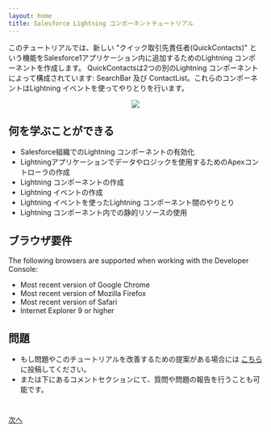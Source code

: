 ```yaml
---
layout: home
title: Salesforce Lightning コンポーネントチュートリアル
---
```

このチュートリアルでは、新しい "クイック取引先責任者(QuickContacts)" という機能をSalesforce1アプリケーション内に追加するためのLightning コンポーネントを作成します。 QuickContactsは2つの別のLightning コンポーネントによって構成されています: SearchBar 及び ContactList。これらのコンポーネントはLightning イベントを使ってやりとりを行います。

<div style="width:100%;text-align:center;">
<img src="images/napkin.png" style="border:none;"/>
</div>

## 何を学ぶことができる

- Salesforce組織でのLightning コンポーネントの有効化
- Lightningアプリケーションでデータやロジックを使用するためのApexコントローラの作成
- Lightning コンポーネントの作成
- Lightning イベントの作成
- Lightning イベントを使ったLightning コンポーネント間のやりとり
- Lightning コンポーネント内での静的リソースの使用



## ブラウザ要件

The following browsers are supported when working with the Developer Console:

  - Most recent version of Google Chrome
  - Most recent version of Mozilla Firefox
  - Most recent version of Safari
  - Internet Explorer 9 or higher

## 問題

- もし問題やこのチュートリアルを改善するための提案がある場合には [こちら](https://github.com/salesforcedevelopersjapan/salesforce-lightning-tutorial/issues) に投稿してください。
- または下にあるコメントセクションにて、質問や問題の報告を行うことも可能です。


<div class="row" style="margin-top:40px;">
<div class="col-sm-12">
<a href="setup-environment.html" class="btn btn-default pull-right">次へ <i class="glyphicon glyphicon-chevron-right"></i></a>
</div>
</div>
